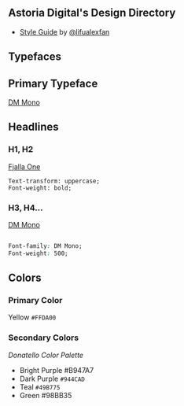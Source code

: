 ## Astoria Digital's Design Directory
- [Style Guide](https://www.figma.com/file/LXKWblcPXToV1uVakYXbhB/Astoria-Digital?node-id=133%3A3) by [@lifualexfan](http://github.com/lifualexfan)

## Typefaces

## Primary Typeface

[DM Mono](https://fonts.google.com/specimen/DM+Mono)

## Headlines

### H1, H2
[Fjalla One](https://fonts.google.com/specimen/Fjalla+One) 

```
Text-transform: uppercase; 
Font-weight: bold;
```
### H3, H4...
[DM Mono](https://fonts.google.com/specimen/DM+Mono)

```css

Font-family: DM Mono;
Font-weight: 500;

```

## Colors

### Primary Color

Yellow `#FFDA00`

### Secondary Colors

*Donatello Color Palette*

* Bright Purple #B947A7
* Dark Purple `#944CAD`
* Teal `#49B775`
* Green #98BB35

